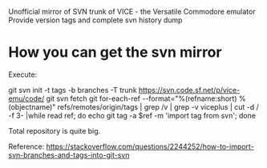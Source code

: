 
Unofficial mirror of SVN trunk of VICE - the Versatile Commodore emulator
Provide version tags and complete svn history dump


# How you can get the svn mirror

Execute:

  git svn init -t tags -b branches -T trunk https://svn.code.sf.net/p/vice-emu/code/
  git svn fetch
  git for-each-ref --format="%(refname:short) %(objectname)" refs/remotes/origin/tags | grep /v | grep -v viceplus |  cut -d / -f 3-  |while read ref; do   echo git tag -a $ref -m 'import tag from svn'; done

Total repository is quite big.

Reference: 
https://stackoverflow.com/questions/2244252/how-to-import-svn-branches-and-tags-into-git-svn

